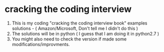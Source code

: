# cracking the coding interview

1. This is my coding "cracking the coding interview book" examples solutions - ( Amazon/Microsoft, Don't tell me I didn't do this )
2. The solutions will be in python ( I guess that I am doing it in python2.7 )
3. You might also need to check the version if made some modifications/improvments.
